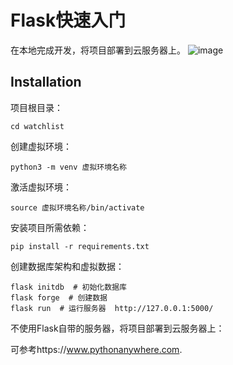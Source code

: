 # Flask快速入门
在本地完成开发，将项目部署到云服务器上。
![image](https://github.com/KiCheng/helloFlask/assets/108656173/062c6e04-79e2-41e1-ab0b-e399faf61ac9)

## Installation

项目根目录：

```shell
cd watchlist
```

创建虚拟环境：

```shell
python3 -m venv 虚拟环境名称
```

激活虚拟环境：

```shell
source 虚拟环境名称/bin/activate
```

安装项目所需依赖：

```shell
pip install -r requirements.txt
```

创建数据库架构和虚拟数据：

```shell
flask initdb  # 初始化数据库
flask forge  # 创建数据
flask run  # 运行服务器  http://127.0.0.1:5000/
```

不使用Flask自带的服务器，将项目部署到云服务器上：

可参考https://www.pythonanywhere.com.
